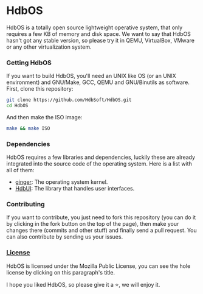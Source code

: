 # HdbOS
HdbOS is a totally open source lightweight operative system, that only requires a few KB of memory and disk space. We want to say that HdbOS hasn't got any stable version, so please try it in QEMU, VirtualBox, VMware or any other virtualization system.

### Getting HdbOS
If you want to build HdbOS, you'll need an UNIX like OS (or an UNIX environment) and GNU/Make, GCC, QEMU and GNU/Binutils as software. First, clone this repository:
```bash
git clone https://github.com/HdbSoft/HdbOS.git
cd HdbOS
```

And then make the ISO image:
```bash
make && make ISO
```

### Dependencies
HdbOS requires a few libraries and dependencies, luckily these are already integrated into the source code of the operating system. Here is a list with all of them:
- [ginger](https://github.com/HdbSoft/ginger): The operating system kernel.
- [HdbUI](https://github.com/HdbSoft/HdbUI): The library that handles user interfaces.

### Contributing
If you want to contribute, you just need to fork this repository (you can do it by clicking in the fork button on the top of the page), then make your changes there (commits and other stuff) and finally send a pull request. You can also contribute by sending us your issues.

### [License](LICENSE.md)
HdbOS is licensed under the Mozilla Public License, you can see the hole license by clicking on this paragraph's title.

I hope you liked HdbOS, so please give it a ⭐, we will enjoy it.

